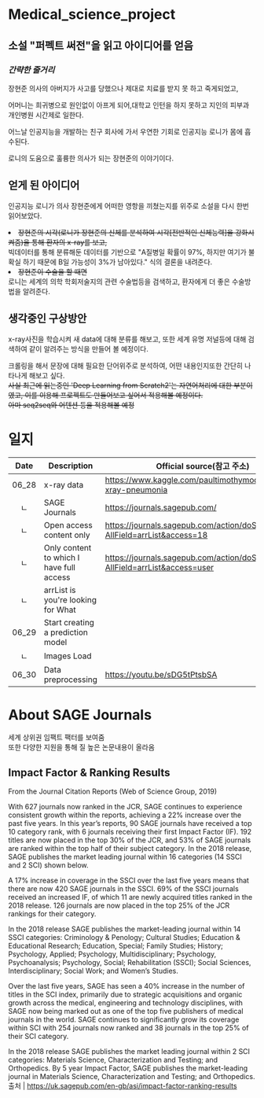 # Medical_science_project

## 소설 "퍼펙트 써전"을 읽고 아이디어를 얻음
### *간략한 줄거리*
장현준 의사의 아버지가 사고를 당했으나 제대로 치료를 받지 못 하고 죽게되었고,

어머니는 희귀병으로 원인없이 아프게 되어,대학교 인턴을 하지 못하고 지인의 피부과 개인병원 시간제로 일한다.

어느날 인공지능을 개발하는 친구 회사에 가서 우연한 기회로 인공지능 로니가 몸에 흡수된다.

로니의 도움으로 훌륭한 의사가 되는 장현준의 이야기이다.


## 얻게 된 아이디어
인공지능 로니가 의사 장현준에게 어떠한 영항을 끼쳤는지를 위주로 소설을 다시 한번 읽어보았다.<br>

<li><del>장현준의 시각(로니가 장현준의 신체를 분석하여 시각[전반적인 신체능력]을 강화시켜줌)을 통해 환자의 x-ray를 보고,</del><br>
빅데이터를 통해 분류해둔 데이터를 기반으로 "A질병일 확률이 97%, 하지만 여기가 불확실 하기 때문에 B일 가능성이 3%가 남아있다." 식의 결론을 내려준다.</li>

<li><del>장현준이 수술을 할 때면</del><br>로니는 세계의 의학 학회저술지의 관련 수술법등을 검색하고, 환자에게 더 좋은 수술방법을 알려준다.

## 생각중인 구상방안
x-ray사진을 학습시켜 새 data에 대해 분류를 해보고,
또한 세계 유명 저널등에 대해 검색하여 같이 알려주는 방식을 만들어 볼 예정이다.

크롤링을 해서 문장에 대해 필요한 단어위주로 분석하여, 어떤 내용인지또한 간단히 나타나게 해보고 싶다.<br>
<del>사실 최근에 읽는중인 'Deep Learning from Scratch2'는 자연어처리에 대한 부분이였고, 이를 이용해 프로젝트도 만들어보고 싶어서 적용해볼 예정이다.<br>
아마 seq2seq와 어텐션 등을 적용해볼 예정</del>



# 일지
|Date|Description|Official source(참고 주소)|
|:---:|---| --- |
|06_28|x-ray data|https://www.kaggle.com/paultimothymooney/chest-xray-pneumonia|
|ㄴ|SAGE Journals|https://journals.sagepub.com/|
|ㄴ|Open access content only|https://journals.sagepub.com/action/doSearch?AllField=arrList&access=18|
|ㄴ|Only content to which I have full access|https://journals.sagepub.com/action/doSearch?AllField=arrList&access=user|
|ㄴ|arrList is you're looking for What||
|06_29|Start creating a prediction model||
|ㄴ|Images Load||
|06_30|Data preprocessing|https://youtu.be/sDG5tPtsbSA|
# About SAGE Journals
세계 상위권 임팩트 팩터를 보여줌<br>
또한 다양한 지원을 통해 질 높은 논문내용이 올라옴<br>
## Impact Factor & Ranking Results
From the Journal Citation Reports (Web of Science Group, 2019)

With 627 journals now ranked in the JCR, SAGE continues to experience consistent growth within the reports, achieving a 22% increase over the past five years. In this year’s reports, 90 SAGE journals have received a top 10 category rank, with 6 journals receiving their first Impact Factor (IF). 192 titles are now placed in the top 30% of the JCR, and 53% of SAGE journals are ranked within the top half of their subject category. In the 2018 release, SAGE publishes the market leading journal within 16 categories (14 SSCI and 2 SCI) shown below.

A 17% increase in coverage in the SSCI over the last five years means that there are now 420 SAGE journals in the SSCI. 69% of the SSCI journals received an increased IF, of which 11 are newly acquired titles ranked in the 2018 release. 126 journals are now placed in the top 25% of the JCR rankings for their category.

In the 2018 release SAGE publishes the market-leading journal within 14 SSCI categories: Criminology & Penology; Cultural Studies; Education & Educational Research; Education, Special; Family Studies; History; Psychology, Applied; Psychology, Multidisciplinary; Psychology, Psychoanalysis; Psychology, Social; Rehabilitation (SSCI); Social Sciences, Interdisciplinary; Social Work; and Women’s Studies.

Over the last five years, SAGE has seen a 40% increase in the number of titles in the SCI index, primarily due to strategic acquisitions and organic growth across the medical, engineering and technology disciplines, with SAGE now being marked out as one of the top five publishers of medical journals in the world. SAGE continues to significantly grow its coverage within SCI with 254 journals now ranked and 38 journals in the top 25% of their SCI category.

In the 2018 release SAGE publishes the market leading journal within 2 SCI categories: Materials Science, Characterization and Testing; and Orthopedics. By 5 year Impact Factor, SAGE publishes the market-leading journal in Materials Science, Characterization and Testing; and Orthopedics.<br>
출처 | https://uk.sagepub.com/en-gb/asi/impact-factor-ranking-results
